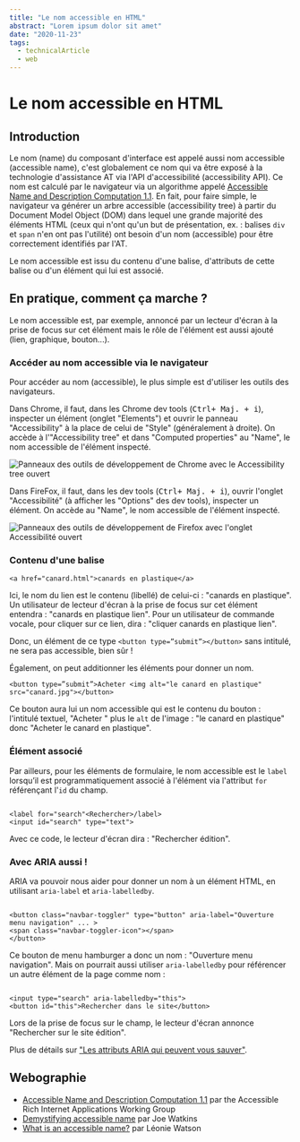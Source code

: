 ```yaml
---
title: "Le nom accessible en HTML"
abstract: "Lorem ipsum dolor sit amet"
date: "2020-11-23"
tags:
  - technicalArticle
  - web
---
```


# Le nom accessible en <abbr>HTML</abbr>
  
## Introduction

Le nom (<span lang="en">name</span>) du composant d'interface est appelé aussi nom accessible  (<span lang="en">accessible name</span>), c'est globalement ce nom qui va être exposé à la technologie d'assistance <abbr>AT</abbr> via l'<abbr>API</abbr> d'accessibilité (<span lang="en">accessibility <abbr>API</abbr></span>). Ce nom est calculé par le navigateur via un algorithme appelé [Accessible Name and Description Computation 1.1](https://www.w3.org/TR/accname-1.1/).
En fait, pour faire simple, le navigateur va générer un arbre accessible (<span lang="en">accessibility tree</span>) à partir du <span lang="en">Document Model Object</span> (<abbr>DOM</abbr>) dans lequel une grande majorité des éléments <abbr>HTML</abbr> (ceux qui n'ont qu'un but de présentation, ex. : balises `div` et `span` n'en ont pas l'utilité) ont besoin d'un nom (accessible) pour être correctement identifiés par l'<abbr>AT</abbr>.

Le nom accessible est issu du contenu d'une balise, d'attributs de cette balise ou d'un élément qui lui est associé.

## En pratique, comment ça marche ?

Le nom accessible est, par exemple, annoncé par un lecteur d'écran à la prise de focus sur cet élément mais le rôle de l'élément est aussi ajouté (lien, graphique, bouton...).

### Accéder au nom accessible via le navigateur

Pour accéder au nom (accessible), le plus simple est d'utiliser les outils des navigateurs.

Dans Chrome, il faut, dans les Chrome dev tools (<kbd>Ctrl+ Maj. + i</kbd>), inspecter un élément (onglet "Elements") et ouvrir le panneau "Accessibility" à la place de celui de "Style" (généralement à droite). On accède à l'"Accessibility tree" et dans "Computed properties" au "Name", le nom accessible de l'élément inspecté.

![Panneaux des outils de développement de Chrome avec le Accessibility tree ouvert](./images/chrome_name.png)

Dans FireFox, il faut, dans les dev tools (<kbd>Ctrl+ Maj. + i</kbd>), ouvrir l'onglet "Accessibilité" (à afficher les "Options" des dev tools), inspecter un élément. On accède au "Name", le nom accessible de l'élément inspecté.

![Panneaux des outils de développement de Firefox avec l'onglet Accessibilité ouvert](./images/FF_name.png)
### Contenu d'une balise

`<a href="canard.html">canards en plastique</a>`

Ici, le nom du lien est le contenu (libellé) de celui-ci : "canards en plastique". Un utilisateur de lecteur d'écran à la prise de focus sur cet élément entendra : "canards en plastique lien". Pour un utilisateur de commande vocale, pour cliquer sur ce lien, dira : "cliquer canards en plastique lien".

Donc, un élément de ce type `<button type=”submit”></button>` sans intitulé, ne sera pas accessible, bien sûr !

Également, on peut additionner les éléments pour donner un nom.

`<button type=”submit”>Acheter <img alt="le canard en plastique" src="canard.jpg"></button>` 
 
 Ce bouton aura lui un nom accessible qui est le contenu du bouton : l'intitulé textuel, "Acheter " plus le `alt` de l'image : "le canard en plastique" donc "Acheter le canard en plastique".

### Élément associé

Par ailleurs, pour les éléments de formulaire, le nom accessible est le `label` lorsqu’il est programmatiquement associé à l'élément via l'attribut `for` référençant l'`id` du champ.

<pre><code class="html">
&lt;label for="search"&lt;Rechercher&gt;/label&gt;
&lt;input id="search" type="text"&gt;
</code></pre>

Avec ce code, le lecteur d'écran dira : "Rechercher édition".

### Avec <abbr>ARIA</abbr> aussi !

<abbr>ARIA</abbr> va pouvoir nous aider pour donner un nom à un élément <abbr>HTML</abbr>, en utilisant `aria-label` et `aria-labelledby`.

<pre><code class="html">
&lt;button class="navbar-toggler" type="button" aria-label="Ouverture menu navigation" ... &gt;
&lt;span class="navbar-toggler-icon"&gt;&lt;/span&gt;
&lt;/button&gt;
</code></pre>

Ce bouton de menu hamburger a donc un nom : "Ouverture menu navigation". 
Mais on pourrait aussi utiliser `aria-labelledby` pour référencer un autre élément de la page comme nom :

<pre><code class="html">
&lt;input type="search" aria-labelledby="this"&gt;
&lt;button id="this"&gt;Rechercher dans le site&lt;/button&gt;
</code></pre>
Lors de la prise de focus sur le champ, le lecteur d'écran annonce "Rechercher sur le site édition".

Plus de détails sur ["Les attributs <abbr>ARIA</abbr> qui peuvent vous sauver"](label-ledby-describedby.html).

## Webographie

- <a href="https://www.w3.org/TR/accname-1.1/" lang="en" hreflang="en">Accessible Name and Description Computation 1.1</a> par <span lang="en">the Accessible Rich Internet Applications Working Group</span>
- <a href="http://simplyaccessible.com/article/accessible-name/" lang="en" hreflang="en">Demystifying accessible name</a> par Joe Watkins
- <a href="https://developer.paciellogroup.com/blog/2017/04/what-is-an-accessible-name/" lang="en" hreflang="en">What is an accessible name?</a> par Léonie Watson
